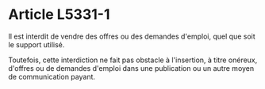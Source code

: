 # Article L5331-1

Il est interdit de vendre des offres ou des demandes d'emploi, quel que soit le support utilisé.

Toutefois, cette interdiction ne fait pas obstacle à l'insertion, à titre onéreux, d'offres ou de demandes d'emploi dans une publication ou un autre moyen de communication payant.